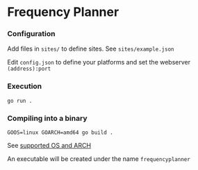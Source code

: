 # Frequency Planner
### Configuration
Add files in `sites/` to define sites. See `sites/example.json`

Edit `config.json` to define your platforms and set the webserver `(address):port`

### Execution
`go run .`

### Compiling into a binary
`GOOS=linux GOARCH=amd64 go build .`

See [supported OS and ARCH](https://gist.github.com/asukakenji/f15ba7e588ac42795f421b48b8aede63)

An executable will be created under the name `frequencyplanner`